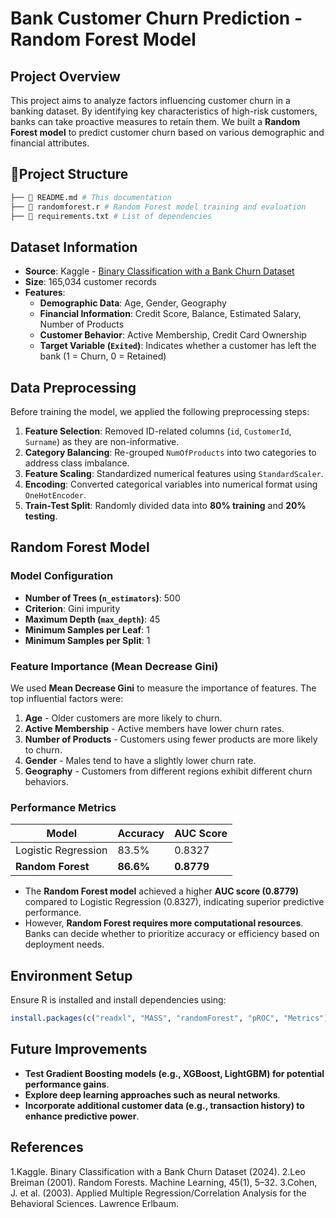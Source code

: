 # Bank Customer Churn Prediction - Random Forest Model

## Project Overview
This project aims to analyze factors influencing customer churn in a banking dataset. By identifying key characteristics of high-risk customers, banks can take proactive measures to retain them. We built a **Random Forest model** to predict customer churn based on various demographic and financial attributes.

## 📂Project Structure
```bash
├── 📄 README.md # This documentation 
├── 📄 randomforest.r # Random Forest model training and evaluation 
├── 📄 requirements.txt # List of dependencies 
```

## Dataset Information
- **Source**: Kaggle - [Binary Classification with a Bank Churn Dataset](https://www.kaggle.com/competitions/playground-series-s4e1/overview)
- **Size**: 165,034 customer records
- **Features**:
  - **Demographic Data**: Age, Gender, Geography
  - **Financial Information**: Credit Score, Balance, Estimated Salary, Number of Products
  - **Customer Behavior**: Active Membership, Credit Card Ownership
  - **Target Variable (`Exited`)**: Indicates whether a customer has left the bank (1 = Churn, 0 = Retained)

## Data Preprocessing
Before training the model, we applied the following preprocessing steps:
1. **Feature Selection**: Removed ID-related columns (`id`, `CustomerId`, `Surname`) as they are non-informative.
2. **Category Balancing**: Re-grouped `NumOfProducts` into two categories to address class imbalance.
3. **Feature Scaling**: Standardized numerical features using `StandardScaler`.
4. **Encoding**: Converted categorical variables into numerical format using `OneHotEncoder`.
5. **Train-Test Split**: Randomly divided data into **80% training** and **20% testing**.

## Random Forest Model
### **Model Configuration**
- **Number of Trees (`n_estimators`)**: 500
- **Criterion**: Gini impurity
- **Maximum Depth (`max_depth`)**: 45
- **Minimum Samples per Leaf**: 1
- **Minimum Samples per Split**: 1

### **Feature Importance (Mean Decrease Gini)**
We used **Mean Decrease Gini** to measure the importance of features. The top influential factors were:
1. **Age** - Older customers are more likely to churn.
2. **Active Membership** - Active members have lower churn rates.
3. **Number of Products** - Customers using fewer products are more likely to churn.
4. **Gender** - Males tend to have a slightly lower churn rate.
5. **Geography** - Customers from different regions exhibit different churn behaviors.

### **Performance Metrics**
| Model           | Accuracy | AUC Score |
|----------------|----------|-----------|
| Logistic Regression | 83.5% | 0.8327 |
| **Random Forest** | **86.6%** | **0.8779** |

- The **Random Forest model** achieved a higher **AUC score (0.8779)** compared to Logistic Regression (0.8327), indicating superior predictive performance.
- However, **Random Forest requires more computational resources**. Banks can decide whether to prioritize accuracy or efficiency based on deployment needs.

## Environment Setup
Ensure R is installed and install dependencies using:
```r
install.packages(c("readxl", "MASS", "randomForest", "pROC", "Metrics"))
```

## Future Improvements
- **Test Gradient Boosting models (e.g., XGBoost, LightGBM) for potential performance gains**.
- **Explore deep learning approaches such as neural networks**.
- **Incorporate additional customer data (e.g., transaction history) to enhance predictive power**.

## References
1.Kaggle. Binary Classification with a Bank Churn Dataset (2024).
2.Leo Breiman (2001). Random Forests. Machine Learning, 45(1), 5–32.
3.Cohen, J. et al. (2003). Applied Multiple Regression/Correlation Analysis for the Behavioral Sciences. Lawrence Erlbaum.

